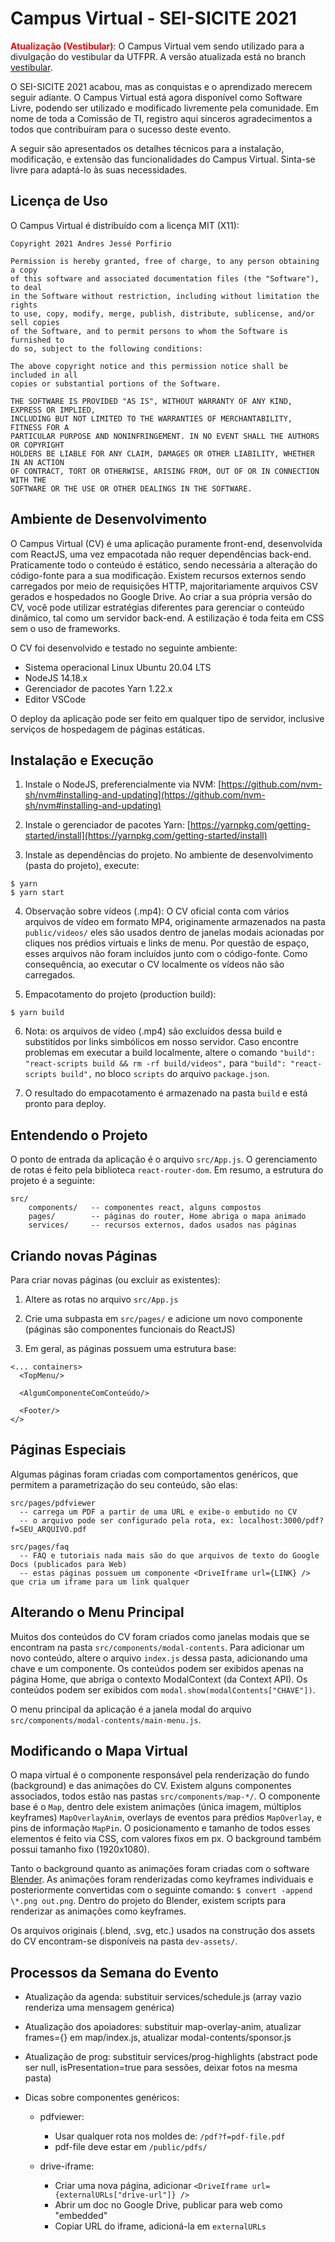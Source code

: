 # Campus Virtual - SEI-SICITE 2021

**<span style="color: red;">Atualização (Vestibular)</span>**: O Campus Virtual vem sendo utilizado para a divulgação do vestibular da UTFPR. A versão atualizada está no branch [vestibular](https://github.com/andresjesse/prototipo-campus-virtual/tree/vestibular).

O SEI-SICITE 2021 acabou, mas as conquistas e o aprendizado merecem seguir adiante. O Campus Virtual está agora disponível como Software Livre, podendo ser utilizado e modificado livremente pela comunidade. Em nome de toda a Comissão de TI, registro aqui sinceros agradecimentos a todos que contribuíram para o sucesso deste evento.

A seguir são apresentados os detalhes técnicos para a instalação, modificação, e extensão das funcionalidades do Campus Virtual. Sinta-se livre para adaptá-lo às suas necessidades.

## Licença de Uso

O Campus Virtual é distribuído com a licença MIT (X11):

```
Copyright 2021 Andres Jessé Porfirio

Permission is hereby granted, free of charge, to any person obtaining a copy
of this software and associated documentation files (the "Software"), to deal
in the Software without restriction, including without limitation the rights
to use, copy, modify, merge, publish, distribute, sublicense, and/or sell copies
of the Software, and to permit persons to whom the Software is furnished to
do so, subject to the following conditions:

The above copyright notice and this permission notice shall be included in all
copies or substantial portions of the Software.

THE SOFTWARE IS PROVIDED "AS IS", WITHOUT WARRANTY OF ANY KIND, EXPRESS OR IMPLIED,
INCLUDING BUT NOT LIMITED TO THE WARRANTIES OF MERCHANTABILITY, FITNESS FOR A
PARTICULAR PURPOSE AND NONINFRINGEMENT. IN NO EVENT SHALL THE AUTHORS OR COPYRIGHT
HOLDERS BE LIABLE FOR ANY CLAIM, DAMAGES OR OTHER LIABILITY, WHETHER IN AN ACTION
OF CONTRACT, TORT OR OTHERWISE, ARISING FROM, OUT OF OR IN CONNECTION WITH THE
SOFTWARE OR THE USE OR OTHER DEALINGS IN THE SOFTWARE.
```

## Ambiente de Desenvolvimento

O Campus Virtual (CV) é uma aplicação puramente front-end, desenvolvida com ReactJS, uma vez empacotada não requer dependências back-end. Praticamente todo o conteúdo é estático, sendo necessária a alteração do código-fonte para a sua modificação. Existem recursos externos sendo carregados por meio de requisições HTTP, majoritariamente arquivos CSV gerados e hospedados no Google Drive. Ao criar a sua própria versão do CV, você pode utilizar estratégias diferentes para gerenciar o conteúdo dinâmico, tal como um servidor back-end. A estilização é toda feita em CSS sem o uso de frameworks.

O CV foi desenvolvido e testado no seguinte ambiente:

- Sistema operacional Linux Ubuntu 20.04 LTS
- NodeJS 14.18.x
- Gerenciador de pacotes Yarn 1.22.x
- Editor VSCode

O deploy da aplicação pode ser feito em qualquer tipo de servidor, inclusive serviços de hospedagem de páginas estáticas.

## Instalação e Execução

1. Instale o NodeJS, preferencialmente via NVM: [https://github.com/nvm-sh/nvm#installing-and-updating](https://github.com/nvm-sh/nvm#installing-and-updating)

2. Instale o gerenciador de pacotes Yarn: [https://yarnpkg.com/getting-started/install](https://yarnpkg.com/getting-started/install)

3. Instale as dependências do projeto. No ambiente de desenvolvimento (pasta do projeto), execute:

```
$ yarn
$ yarn start
```

4. Observação sobre vídeos (.mp4): O CV oficial conta com vários arquivos de vídeo em formato MP4, originamente armazenados na pasta `public/videos/` eles são usados dentro de janelas modais acionadas por cliques nos prédios virtuais e links de menu. Por questão de espaço, esses arquivos não foram incluídos junto com o código-fonte. Como consequência, ao executar o CV localmente os vídeos não são carregados.

5. Empacotamento do projeto (production build):

```
$ yarn build
```

6. Nota: os arquivos de vídeo (.mp4) são excluídos dessa build e substitídos por links simbólicos em nosso servidor. Caso encontre problemas em executar a build localmente, altere o comando `"build": "react-scripts build && rm -rf build/videos",` para `"build": "react-scripts build",` no bloco `scripts` do arquivo `package.json`.

7. O resultado do empacotamento é armazenado na pasta `build` e está pronto para deploy.

## Entendendo o Projeto

O ponto de entrada da aplicação é o arquivo `src/App.js`. O gerenciamento de rotas é feito pela biblioteca `react-router-dom`. Em resumo, a estrutura do projeto é a seguinte:

```
src/
    components/   -- componentes react, alguns compostos
    pages/        -- páginas do router, Home abriga o mapa animado
    services/     -- recursos externos, dados usados nas páginas
```

## Criando novas Páginas

Para criar novas páginas (ou excluir as existentes):

1. Altere as rotas no arquivo `src/App.js`

2. Crie uma subpasta em `src/pages/` e adicione um novo componente (páginas são componentes funcionais do ReactJS)

3. Em geral, as páginas possuem uma estrutura base:

```
<... containers>
  <TopMenu/>

  <AlgumComponenteComConteúdo/>

  <Footer/>
</>
```

## Páginas Especiais

Algumas páginas foram criadas com comportamentos genéricos, que permitem a parametrização do seu conteúdo, são elas:

```
src/pages/pdfviewer
  -- carrega um PDF a partir de uma URL e exibe-o embutido no CV
  -- o arquivo pode ser configurado pela rota, ex: localhost:3000/pdf?f=SEU_ARQUIVO.pdf

src/pages/faq
  -- FAQ e tutoriais nada mais são do que arquivos de texto do Google Docs (publicados para Web)
  -- estas páginas possuem um componente <DriveIframe url={LINK} /> que cria um iframe para um link qualquer
```

## Alterando o Menu Principal

Muitos dos conteúdos do CV foram criados como janelas modais que se encontram na pasta `src/components/modal-contents`. Para adicionar um novo conteúdo, altere o arquivo `index.js` dessa pasta, adicionando uma chave e um componente. Os conteúdos podem ser exibidos apenas na página Home, que abriga o contexto ModalContext (da Context API). Os conteúdos podem ser exibidos com `modal.show(modalContents["CHAVE"])`.

O menu principal da aplicação é a janela modal do arquivo `src/components/modal-contents/main-menu.js`.

## Modificando o Mapa Virtual

O mapa virtual é o componente responsável pela renderização do fundo (background) e das animações do CV. Existem alguns componentes associados, todos estão nas pastas `src/components/map-*/`. O componente base é o `Map`, dentro dele existem animações (única imagem, múltiplos keyframes) `MapOverlayAnim`, overlays de eventos para prédios `MapOverlay`, e pins de informação `MapPin`. O posicionamento e tamanho de todos esses elementos é feito via CSS, com valores fixos em px. O background também possui tamanho fixo (1920x1080).

Tanto o background quanto as animações foram criadas com o software [Blender](https://www.blender.org/). As animações foram renderizadas como keyframes individuais e posteriormente convertidas com o seguinte comando: `$ convert -append \*.png out.png`. Dentro do projeto do Blender, existem scripts para renderizar as animações como keyframes.

Os arquivos originais (.blend, .svg, etc.) usados na construção dos assets do CV encontram-se disponíveis na pasta `dev-assets/`.

## Processos da Semana do Evento

- Atualização da agenda: substituir services/schedule.js (array vazio renderiza uma mensagem genérica)

- Atualização dos apoiadores: substituir map-overlay-anim, atualizar frames={} em map/index.js, atualizar modal-contents/sponsor.js

- Atualização de prog: substituir services/prog-highlights (abstract pode ser null, isPresentation=true para sessões, deixar fotos na mesma pasta)

- Dicas sobre componentes genéricos:

  - pdfviewer:

    - Usar qualquer rota nos moldes de: `/pdf?f=pdf-file.pdf`
    - pdf-file deve estar em `/public/pdfs/`

  - drive-iframe:
    - Criar uma nova página, adicionar `<DriveIframe url={externalURLs["drive-url"]} />`
    - Abrir um doc no Google Drive, publicar para web como "embedded"
    - Copiar URL do iframe, adicioná-la em `externalURLs`
